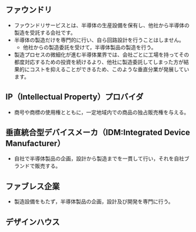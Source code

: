 ## ファウンドリ
- ファウンドリサービスとは、半導体の生産設備を保有し、他社から半導体の製造を受託する会社です。
- 半導体の製造だけを専門的に行い、自ら回路設計を行うことはしません。
    - 他社からの製造委託を受けて，半導体製品の製造を行う。
- 製造プロセスの微細化が進む半導体業界では、会社ごとに工場を持ってその都度対応するための投資を続けるより、他社に製造委託してしまった方が結果的にコストを抑えることができるため、このような垂直分業が発展しています。

## IP（Intellectual Property）プロバイダ
- 商号や商標の使用権とともに，一定地域内での商品の独占販売権を与える。

## 垂直統合型デバイスメーカ（IDM:Integrated Device Manufacturer）
- 自社で半導体製品の企画，設計から製造までを一貫して行い，それを自社ブランドで販売する。

## ファブレス企業
- 製造設備をもたず，半導体製品の企画，設計及び開発を専門に行う。

## デザインハウス
